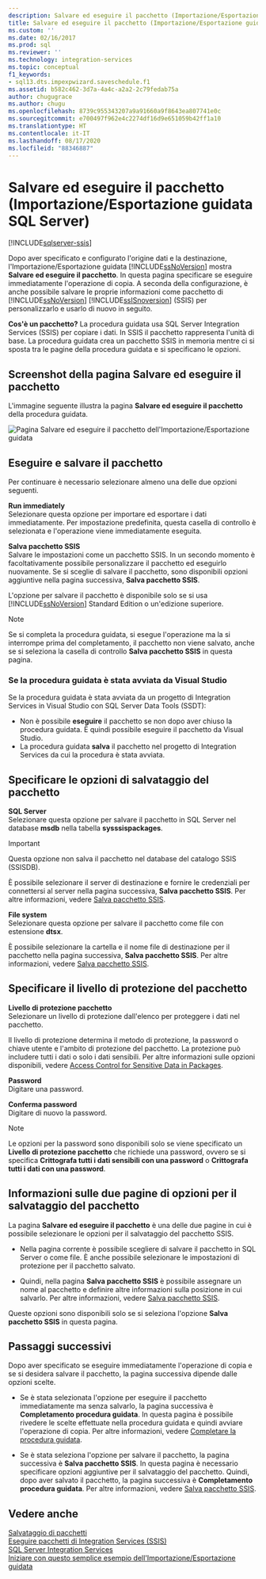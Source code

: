 ```yaml
---
description: Salvare ed eseguire il pacchetto (Importazione/Esportazione guidata SQL Server)
title: Salvare ed eseguire il pacchetto (Importazione/Esportazione guidata SQL Server) | Microsoft Docs
ms.custom: ''
ms.date: 02/16/2017
ms.prod: sql
ms.reviewer: ''
ms.technology: integration-services
ms.topic: conceptual
f1_keywords:
- sql13.dts.impexpwizard.saveschedule.f1
ms.assetid: b582c462-3d7a-4a4c-a2a2-2c79fedab75a
author: chugugrace
ms.author: chugu
ms.openlocfilehash: 8739c955343207a9a91660a9f8643ea807741e0c
ms.sourcegitcommit: e700497f962e4c2274df16d9e651059b42ff1a10
ms.translationtype: HT
ms.contentlocale: it-IT
ms.lasthandoff: 08/17/2020
ms.locfileid: "88346887"
---
```

# <a name="save-and-run-package-sql-server-import-and-export-wizard"></a>Salvare ed eseguire il pacchetto (Importazione/Esportazione guidata SQL Server)

[!INCLUDE[sqlserver-ssis](../../includes/applies-to-version/sqlserver-ssis.md)]


  Dopo aver specificato e configurato l'origine dati e la destinazione, l'Importazione/Esportazione guidata [!INCLUDE[ssNoVersion](../../includes/ssnoversion-md.md)] mostra **Salvare ed eseguire il pacchetto**. In questa pagina specificare se eseguire immediatamente l'operazione di copia. A seconda della configurazione, è anche possibile salvare le proprie informazioni come pacchetto di [!INCLUDE[ssNoVersion](../../includes/ssnoversion-md.md)] [!INCLUDE[ssISnoversion](../../includes/ssisnoversion-md.md)] (SSIS) per personalizzarlo e usarlo di nuovo in seguito.
  
**Cos'è un pacchetto?** La procedura guidata usa SQL Server Integration Services (SSIS) per copiare i dati. In SSIS il pacchetto rappresenta l'unità di base. La procedura guidata crea un pacchetto SSIS in memoria mentre ci si sposta tra le pagine della procedura guidata e si specificano le opzioni.
  
## <a name="screen-shot-of-the-save-and-run-package-page"></a>Screenshot della pagina Salvare ed eseguire il pacchetto  
L'immagine seguente illustra la pagina **Salvare ed eseguire il pacchetto** della procedura guidata. 
   
![Pagina Salvare ed eseguire il pacchetto dell'Importazione/Esportazione guidata](../../integration-services/import-export-data/media/save-and-run.png "Pagina Salvare ed eseguire il pacchetto dell'Importazione/Esportazione guidata") 
  
## <a name="run-and-save-the-package"></a>Eseguire e salvare il pacchetto 
 Per continuare è necessario selezionare almeno una delle due opzioni seguenti.  
  
 **Run immediately**  
 Selezionare questa opzione per importare ed esportare i dati immediatamente. Per impostazione predefinita, questa casella di controllo è selezionata e l'operazione viene immediatamente eseguita.
  
 **Salva pacchetto SSIS**  
 Salvare le impostazioni come un pacchetto SSIS. In un secondo momento è facoltativamente possibile personalizzare il pacchetto ed eseguirlo nuovamente. Se si sceglie di salvare il pacchetto, sono disponibili opzioni aggiuntive nella pagina successiva, **Salva pacchetto SSIS**.
 
L'opzione per salvare il pacchetto è disponibile solo se si usa [!INCLUDE[ssNoVersion](../../includes/ssnoversion-md.md)] Standard Edition o un'edizione superiore.   
  
> [!NOTE]
> Se si completa la procedura guidata, si esegue l'operazione ma la si interrompe prima del completamento, il pacchetto non viene salvato, anche se si seleziona la casella di controllo **Salva pacchetto SSIS** in questa pagina.  

### <a name="if-you-started-the-wizard-from-visual-studio"></a>Se la procedura guidata è stata avviata da Visual Studio
Se la procedura guidata è stata avviata da un progetto di Integration Services in Visual Studio con SQL Server Data Tools (SSDT):
-   Non è possibile **eseguire** il pacchetto se non dopo aver chiuso la procedura guidata. È quindi possibile eseguire il pacchetto da Visual Studio.
-   La procedura guidata **salva** il pacchetto nel progetto di Integration Services da cui la procedura è stata avviata.

## <a name="specify-options-for-saving-the-package"></a>Specificare le opzioni di salvataggio del pacchetto
**SQL Server**  
 Selezionare questa opzione per salvare il pacchetto in SQL Server nel database **msdb** nella tabella **sysssispackages**.
 
> [!IMPORTANT]
> Questa opzione non salva il pacchetto nel database del catalogo SSIS (SSISDB).  

 È possibile selezionare il server di destinazione e fornire le credenziali per connettersi al server nella pagina successiva, **Salva pacchetto SSIS**. Per altre informazioni, vedere [Salva pacchetto SSIS](../../integration-services/import-export-data/save-ssis-package-sql-server-import-and-export-wizard.md).  
  
 **File system**  
 Selezionare questa opzione per salvare il pacchetto come file con estensione **dtsx**.  
  
 È possibile selezionare la cartella e il nome file di destinazione per il pacchetto nella pagina successiva, **Salva pacchetto SSIS**. Per altre informazioni, vedere [Salva pacchetto SSIS](../../integration-services/import-export-data/save-ssis-package-sql-server-import-and-export-wizard.md).  
 
 ## <a name="specify-the-package-protection-level"></a>Specificare il livello di protezione del pacchetto
 **Livello di protezione pacchetto**  
 Selezionare un livello di protezione dall'elenco per proteggere i dati nel pacchetto.  
  
 Il livello di protezione determina il metodo di protezione, la password o chiave utente e l'ambito di protezione del pacchetto. La protezione può includere tutti i dati o solo i dati sensibili. Per altre informazioni sulle opzioni disponibili, vedere [Access Control for Sensitive Data in Packages](../../integration-services/security/access-control-for-sensitive-data-in-packages.md).  
  
 **Password**  
 Digitare una password.  
  
 **Conferma password**  
 Digitare di nuovo la password.  
  
> [!NOTE]
> Le opzioni per la password sono disponibili solo se viene specificato un **Livello di protezione pacchetto** che richiede una password, ovvero se si specifica **Crittografa tutti i dati sensibili con una password** o **Crittografa tutti i dati con una password**.  

## <a name="about-the-two-pages-of-options-for-saving-the-package"></a>Informazioni sulle due pagine di opzioni per il salvataggio del pacchetto  
 La pagina **Salvare ed eseguire il pacchetto** è una delle due pagine in cui è possibile selezionare le opzioni per il salvataggio del pacchetto SSIS.  
  
-   Nella pagina corrente è possibile scegliere di salvare il pacchetto in SQL Server o come file. È anche possibile selezionare le impostazioni di protezione per il pacchetto salvato.  
  
-   Quindi, nella pagina **Salva pacchetto SSIS** è possibile assegnare un nome al pacchetto e definire altre informazioni sulla posizione in cui salvarlo. Per altre informazioni, vedere [Salva pacchetto SSIS](../../integration-services/import-export-data/save-ssis-package-sql-server-import-and-export-wizard.md).  
  
 Queste opzioni sono disponibili solo se si seleziona l'opzione **Salva pacchetto SSIS** in questa pagina.  
  
## <a name="whats-next"></a>Passaggi successivi  
 Dopo aver specificato se eseguire immediatamente l'operazione di copia e se si desidera salvare il pacchetto, la pagina successiva dipende dalle opzioni scelte.  
  
-   Se è stata selezionata l'opzione per eseguire il pacchetto immediatamente ma senza salvarlo, la pagina successiva è **Completamento procedura guidata**. In questa pagina è possibile rivedere le scelte effettuate nella procedura guidata e quindi avviare l'operazione di copia. Per altre informazioni, vedere [Completare la procedura guidata](../../integration-services/import-export-data/complete-the-wizard-sql-server-import-and-export-wizard.md).  
  
-   Se è stata seleziona l'opzione per salvare il pacchetto, la pagina successiva è **Salva pacchetto SSIS**. In questa pagina è necessario specificare opzioni aggiuntive per il salvataggio del pacchetto. Quindi, dopo aver salvato il pacchetto, la pagina successiva è **Completamento procedura guidata**. Per altre informazioni, vedere [Salva pacchetto SSIS](../../integration-services/import-export-data/save-ssis-package-sql-server-import-and-export-wizard.md).  
  
## <a name="see-also"></a>Vedere anche  
[Salvataggio di pacchetti](../../integration-services/save-packages.md)  
[Eseguire pacchetti di Integration Services (SSIS)](../../integration-services/packages/run-integration-services-ssis-packages.md)  
[SQL Server Integration Services](../../integration-services/sql-server-integration-services.md)  
[Iniziare con questo semplice esempio dell'Importazione/Esportazione guidata](../../integration-services/import-export-data/get-started-with-this-simple-example-of-the-import-and-export-wizard.md)

  


